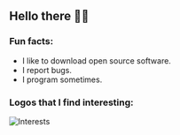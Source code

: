## Hello there 🙋‍♂️

### Fun facts:

- I like to download open source software.
- I report bugs.
- I program sometimes.

### Logos that I find interesting:

![Interests](https://skillicons.dev/icons?i=rust,linux,github,ros,bash,latex&perline=3)

